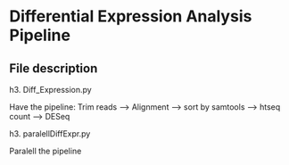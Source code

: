 Differential Expression Analysis Pipeline
=========================================

File description
----------------

h3. Diff_Expression.py

Have the pipeline: Trim reads --> Alignment --> sort by samtools --> htseq count --> DESeq

h3. paralellDiffExpr.py

Paralell the pipeline
